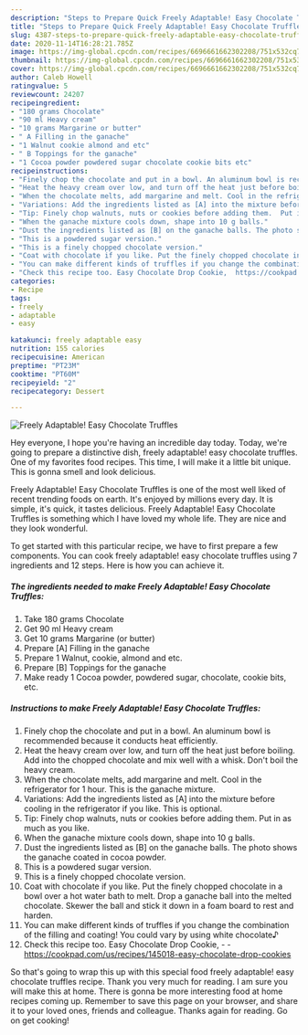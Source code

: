 ```yaml
---
description: "Steps to Prepare Quick Freely Adaptable! Easy Chocolate Truffles"
title: "Steps to Prepare Quick Freely Adaptable! Easy Chocolate Truffles"
slug: 4387-steps-to-prepare-quick-freely-adaptable-easy-chocolate-truffles
date: 2020-11-14T16:28:21.785Z
image: https://img-global.cpcdn.com/recipes/6696661662302208/751x532cq70/freely-adaptable-easy-chocolate-truffles-recipe-main-photo.jpg
thumbnail: https://img-global.cpcdn.com/recipes/6696661662302208/751x532cq70/freely-adaptable-easy-chocolate-truffles-recipe-main-photo.jpg
cover: https://img-global.cpcdn.com/recipes/6696661662302208/751x532cq70/freely-adaptable-easy-chocolate-truffles-recipe-main-photo.jpg
author: Caleb Howell
ratingvalue: 5
reviewcount: 24207
recipeingredient:
- "180 grams Chocolate"
- "90 ml Heavy cream"
- "10 grams Margarine or butter"
- " A Filling in the ganache"
- "1 Walnut cookie almond and etc"
- " B Toppings for the ganache"
- "1 Cocoa powder powdered sugar chocolate cookie bits etc"
recipeinstructions:
- "Finely chop the chocolate and put in a bowl. An aluminum bowl is recommended because it conducts heat efficiently."
- "Heat the heavy cream over low, and turn off the heat just before boiling. Add into the chopped chocolate and mix well with a whisk. Don&#39;t boil the heavy cream."
- "When the chocolate melts, add margarine and melt. Cool in the refrigerator for 1 hour. This is the ganache mixture."
- "Variations: Add the ingredients listed as [A] into the mixture before cooling in the refrigerator if you like. This is optional."
- "Tip: Finely chop walnuts, nuts or cookies before adding them.  Put in as much as you like."
- "When the ganache mixture cools down, shape into 10 g balls."
- "Dust the ingredients listed as [B] on the ganache balls. The photo shows the ganache coated in cocoa powder."
- "This is a powdered sugar version."
- "This is a finely chopped chocolate version."
- "Coat with chocolate if you like. Put the finely chopped chocolate in a bowl over a hot water bath to melt. Drop a ganache ball into the melted chocolate. Skewer the ball and stick it down in a foam board to rest and harden."
- "You can make different kinds of truffles if you change the combination of the filling and coating! You could vary by using white chocolate♪"
- "Check this recipe too. Easy Chocolate Drop Cookie,  https://cookpad.com/us/recipes/145018-easy-chocolate-drop-cookies"
categories:
- Recipe
tags:
- freely
- adaptable
- easy

katakunci: freely adaptable easy 
nutrition: 155 calories
recipecuisine: American
preptime: "PT23M"
cooktime: "PT60M"
recipeyield: "2"
recipecategory: Dessert

---
```



![Freely Adaptable! Easy Chocolate Truffles](https://img-global.cpcdn.com/recipes/6696661662302208/751x532cq70/freely-adaptable-easy-chocolate-truffles-recipe-main-photo.jpg)

Hey everyone, I hope you're having an incredible day today. Today, we're going to prepare a distinctive dish, freely adaptable! easy chocolate truffles. One of my favorites food recipes. This time, I will make it a little bit unique. This is gonna smell and look delicious.

Freely Adaptable! Easy Chocolate Truffles is one of the most well liked of recent trending foods on earth. It's enjoyed by millions every day. It is simple, it's quick, it tastes delicious. Freely Adaptable! Easy Chocolate Truffles is something which I have loved my whole life. They are nice and they look wonderful.




To get started with this particular recipe, we have to first prepare a few components. You can cook freely adaptable! easy chocolate truffles using 7 ingredients and 12 steps. Here is how you can achieve it.

<!--inarticleads1-->

##### The ingredients needed to make Freely Adaptable! Easy Chocolate Truffles:

1. Take 180 grams Chocolate
1. Get 90 ml Heavy cream
1. Get 10 grams Margarine (or butter)
1. Prepare  [A] Filling in the ganache
1. Prepare 1 Walnut, cookie, almond and etc.
1. Prepare  [B] Toppings for the ganache
1. Make ready 1 Cocoa powder, powdered sugar, chocolate, cookie bits, etc.




<!--inarticleads2-->

##### Instructions to make Freely Adaptable! Easy Chocolate Truffles:

1. Finely chop the chocolate and put in a bowl. An aluminum bowl is recommended because it conducts heat efficiently.
1. Heat the heavy cream over low, and turn off the heat just before boiling. Add into the chopped chocolate and mix well with a whisk. Don&#39;t boil the heavy cream.
1. When the chocolate melts, add margarine and melt. Cool in the refrigerator for 1 hour. This is the ganache mixture.
1. Variations: Add the ingredients listed as [A] into the mixture before cooling in the refrigerator if you like. This is optional.
1. Tip: Finely chop walnuts, nuts or cookies before adding them.  Put in as much as you like.
1. When the ganache mixture cools down, shape into 10 g balls.
1. Dust the ingredients listed as [B] on the ganache balls. The photo shows the ganache coated in cocoa powder.
1. This is a powdered sugar version.
1. This is a finely chopped chocolate version.
1. Coat with chocolate if you like. Put the finely chopped chocolate in a bowl over a hot water bath to melt. Drop a ganache ball into the melted chocolate. Skewer the ball and stick it down in a foam board to rest and harden.
1. You can make different kinds of truffles if you change the combination of the filling and coating! You could vary by using white chocolate♪
1. Check this recipe too. Easy Chocolate Drop Cookie, -  - https://cookpad.com/us/recipes/145018-easy-chocolate-drop-cookies




So that's going to wrap this up with this special food freely adaptable! easy chocolate truffles recipe. Thank you very much for reading. I am sure you will make this at home. There is gonna be more interesting food at home recipes coming up. Remember to save this page on your browser, and share it to your loved ones, friends and colleague. Thanks again for reading. Go on get cooking!
